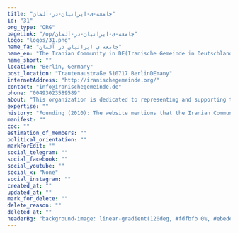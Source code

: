 ```yaml
---
title: "جامعه-ی-ایرانیان-در-آلمان"
id: "31"
org_type: "ORG"
pageLink: "/op/جامعه-ی-ایرانیان-در-آلمان"
logo: "logos/31.png"
name_fa: "جامعه ی ایرانیان در آلمان"
name_en: "The Iranian Community in DE(Iranische Gemeinde in Deutschland e.V.)"
name_short: ""
location: "Berlin, Germany"
post_location: "Trautenaustraße 510717 BerlinDEmany"
internetAddress: "http://iranischegemeinde.org/"
contact: "info@iranischegemeinde.de"
phone: "00493023589589"
about: "This organization is dedicated to representing and supporting the interests of Iranians living in DEmany."
expertise: ""
history: "Founding (2010): The website mentions that the Iranian Community in DE(IGD) was founded on November 27, 2010, in the Schöneberg Town Hall as an independent, non-partisan, and secular association."
manifest: ""
coc: ""
estimation_of_members: ""
political_orientation: ""
markForEdit: ""
social_telegram: ""
social_facebook: ""
social_youtube: ""
social_x: "None"
social_instagram: ""
created_at: ""
updated_at: ""
mark_for_delete: ""
delete_reason: ""
deleted_at: ""
headerBg: "background-image: linear-gradient(120deg, #fdfbfb 0%, #ebedee 100%);"
---
```


